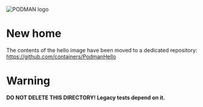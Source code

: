 ![PODMAN logo](https://raw.githubusercontent.com/containers/common/main/logos/podman-logo-full-vert.png)

# New home

The contents of the hello image have been moved to a dedicated repository:
https://github.com/containers/PodmanHello

# Warning

**DO NOT DELETE THIS DIRECTORY! Legacy tests depend on it.**
